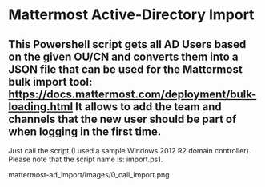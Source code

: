 # Mattermost Active-Directory Import

## This Powershell script gets all AD Users based on the given OU/CN and converts them into a JSON file that can be used for the Mattermost bulk import tool: https://docs.mattermost.com/deployment/bulk-loading.html It allows to add the team and channels that the new user should be part of when logging in the first time.

Just call the script (I used a sample Windows 2012 R2 domain controller). Please note that the script name is: import.ps1.

mattermost-ad_import/images/0_call_import.png
